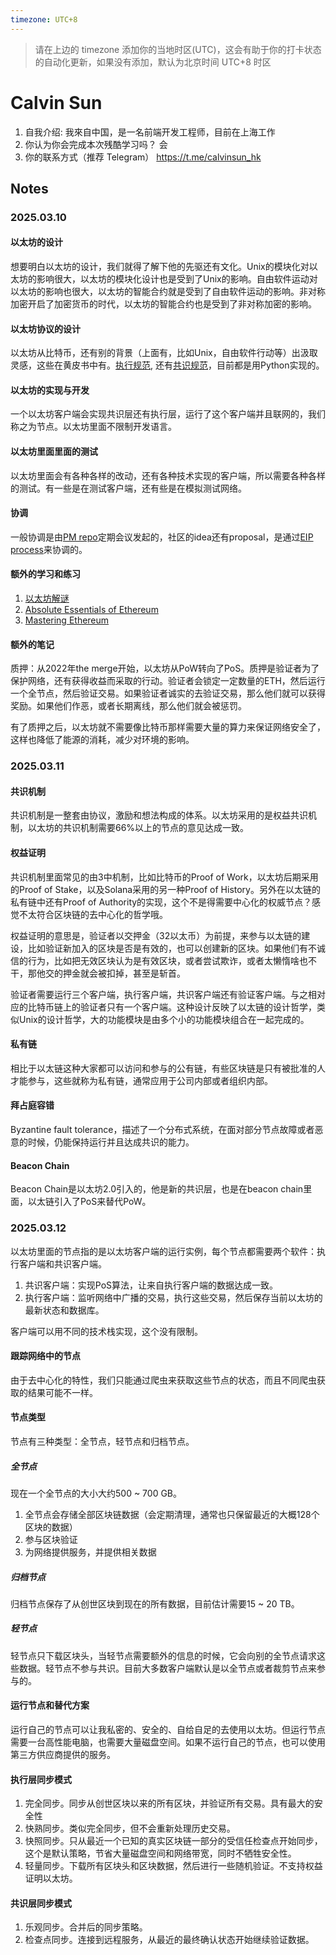 ```yaml
---
timezone: UTC+8
---
```


> 请在上边的 timezone 添加你的当地时区(UTC)，这会有助于你的打卡状态的自动化更新，如果没有添加，默认为北京时间 UTC+8 时区


# Calvin Sun

1. 自我介绍: 我來自中国，是一名前端开发工程师，目前在上海工作
2. 你认为你会完成本次残酷学习吗？   会
3. 你的联系方式（推荐 Telegram）  https://t.me/calvinsun_hk

## Notes

<!-- Content_START -->

### 2025.03.10

#### 以太坊的设计
想要明白以太坊的设计，我们就得了解下他的先驱还有文化。Unix的模块化对以太坊的影响很大，以太坊的模块化设计也是受到了Unix的影响。自由软件运动对以太坊的影响也很大，以太坊的智能合约就是受到了自由软件运动的影响。非对称加密开启了加密货币的时代，以太坊的智能合约也是受到了非对称加密的影响。

#### 以太坊协议的设计
以太坊从比特币，还有别的背景（上面有，比如Unix，自由软件行动等）出汲取灵感，这些在黄皮书中有。[执行规范](https://github.com/ethereum/execution-specs), 还有[共识规范](https://github.com/ethereum/consensus-specs)，目前都是用Python实现的。

#### 以太坊的实现与开发
一个以太坊客户端会实现共识层还有执行层，运行了这个客户端并且联网的，我们称之为节点。以太坊里面不限制开发语言。

#### 以太坊里面里面的测试

以太坊里面会有各种各样的改动，还有各种技术实现的客户端，所以需要各种各样的测试。有一些是在测试客户端，还有些是在模拟测试网络。

#### 协调
一般协调是由[PM repo](https://github.com/ethereum/pm)定期会议发起的，社区的idea还有proposal，是通过[EIP process](https://eips.ethereum.org/EIPS/eip-1)来协调的。

#### 额外的学习和练习
1. [以太坊解谜](https://ethereum.org/quizzes)
2. [Absolute Essentials of Ethereum](https://www.routledge.com/Absolute-Essentials-of-Ethereum/Dylan-Ennis/p/book/9781032334189)
3. [Mastering Ethereum](https://github.com/ethereumbook/ethereumbook)

#### 额外的笔记
质押：从2022年the merge开始，以太坊从PoW转向了PoS。质押是验证者为了保护网络，还有获得收益而采取的行动。验证者会锁定一定数量的ETH，然后运行一个全节点，然后验证交易。如果验证者诚实的去验证交易，那么他们就可以获得奖励。如果他们作恶，或者长期离线，那么他们就会被惩罚。

有了质押之后，以太坊就不需要像比特币那样需要大量的算力来保证网络安全了，这样也降低了能源的消耗，减少对环境的影响。

### 2025.03.11

#### 共识机制
共识机制是一整套由协议，激励和想法构成的体系。以太坊采用的是权益共识机制，以太坊的共识机制需要66%以上的节点的意见达成一致。

#### 权益证明
共识机制里面常见的由3中机制，比如比特币的Proof of Work，以太坊后期采用的Proof of Stake，以及Solana采用的另一种Proof of History。另外在以太链的私有链中还有Proof of Authority的实现，这个不是得需要中心化的权威节点？感觉不太符合区块链的去中心化的哲学哦。

权益证明的意思是，验证者以交押金（32以太币）为前提，来参与以太链的建设，比如验证新加入的区块是否是有效的，也可以创建新的区块。如果他们有不诚信的行为，比如把无效区块认为是有效区块，或者尝试欺诈，或者太懒惰啥也不干，那他交的押金就会被扣掉，甚至是斩首。

验证者需要运行三个客户端，执行客户端，共识客户端还有验证客户端。与之相对应的比特币链上的验证者只有一个客户端。这种设计反映了以太链的设计哲学，类似Unix的设计哲学，大的功能模块是由多个小的功能模块组合在一起完成的。

#### 私有链
相比于以太链这种大家都可以访问和参与的公有链，有些区块链是只有被批准的人才能参与，这些就称为私有链，通常应用于公司内部或者组织内部。

#### 拜占庭容错
Byzantine fault tolerance，描述了一个分布式系统，在面对部分节点故障或者恶意的时候，仍能保持运行并且达成共识的能力。

#### Beacon Chain
Beacon Chain是以太坊2.0引入的，他是新的共识层，也是在beacon chain里面，以太链引入了PoS来替代PoW。

### 2025.03.12
以太坊里面的节点指的是以太坊客户端的运行实例，每个节点都需要两个软件：执行客户端和共识客户端。

1. 共识客户端：实现PoS算法，让来自执行客户端的数据达成一致。
2. 执行客户端：监听网络中广播的交易，执行这些交易，然后保存当前以太坊的最新状态和数据库。

客户端可以用不同的技术栈实现，这个没有限制。

#### 跟踪网络中的节点

由于去中心化的特性，我们只能通过爬虫来获取这些节点的状态，而且不同爬虫获取的结果可能不一样。

#### 节点类型

节点有三种类型：全节点，轻节点和归档节点。

##### 全节点

现在一个全节点的大小大约500 ~ 700 GB。

1. 全节点会存储全部区块链数据（会定期清理，通常也只保留最近的大概128个区块的数据）
2. 参与区块验证
3. 为网络提供服务，并提供相关数据

##### 归档节点

归档节点保存了从创世区块到现在的所有数据，目前估计需要15 ~ 20 TB。

##### 轻节点

轻节点只下载区块头，当轻节点需要额外的信息的时候，它会向别的全节点请求这些数据。轻节点不参与共识。目前大多数客户端默认是以全节点或者裁剪节点来参与的。

#### 运行节点和替代方案

运行自己的节点可以让我私密的、安全的、自给自足的去使用以太坊。但运行节点需要一台高性能电脑，也需要大量磁盘空间。如果不运行自己的节点，也可以使用第三方供应商提供的服务。

#### 执行层同步模式

1. 完全同步。同步从创世区块以来的所有区块，并验证所有交易。具有最大的安全性
2. 快熟同步。类似完全同步，但不会重新处理历史交易。
3. 快照同步。只从最近一个已知的真实区块链一部分的受信任检查点开始同步，这个是默认策略，节省大量磁盘空间和网络带宽，同时不牺牲安全性。
4. 轻量同步。下载所有区块头和区块数据，然后进行一些随机验证。不支持权益证明以太坊。

#### 共识层同步模式

1. 乐观同步。合并后的同步策略。
2. 检查点同步。连接到远程服务，从最近的最终确认状态开始继续验证数据。

<!-- Content_END -->
